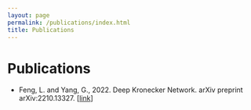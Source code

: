 ```yaml
---
layout: page
permalink: /publications/index.html
title: Publications
---
```


# Publications

- Feng, L. and Yang, G., 2022. Deep Kronecker Network. arXiv preprint arXiv:2210.13327. [[link](https://arxiv.org/abs/2210.13327)]
